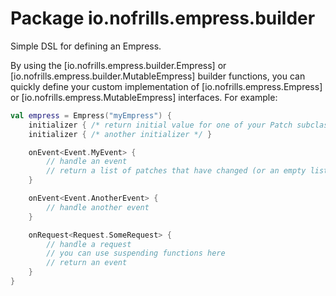 # Package io.nofrills.empress.builder

Simple DSL for defining an Empress.

By using the [io.nofrills.empress.builder.Empress] or [io.nofrills.empress.builder.MutableEmpress]
builder functions, you can quickly define your custom implementation
of [io.nofrills.empress.Empress] or [io.nofrills.empress.MutableEmpress] interfaces. For example:

```kotlin
val empress = Empress("myEmpress") {
    initializer { /* return initial value for one of your Patch subclasses */ }
    initializer { /* another initializer */ }

    onEvent<Event.MyEvent> {
        // handle an event
        // return a list of patches that have changed (or an empty list if nothing's changed)
    }

    onEvent<Event.AnotherEvent> {
        // handle another event
    }

    onRequest<Request.SomeRequest> {
        // handle a request
        // you can use suspending functions here
        // return an event
    }
}
```
